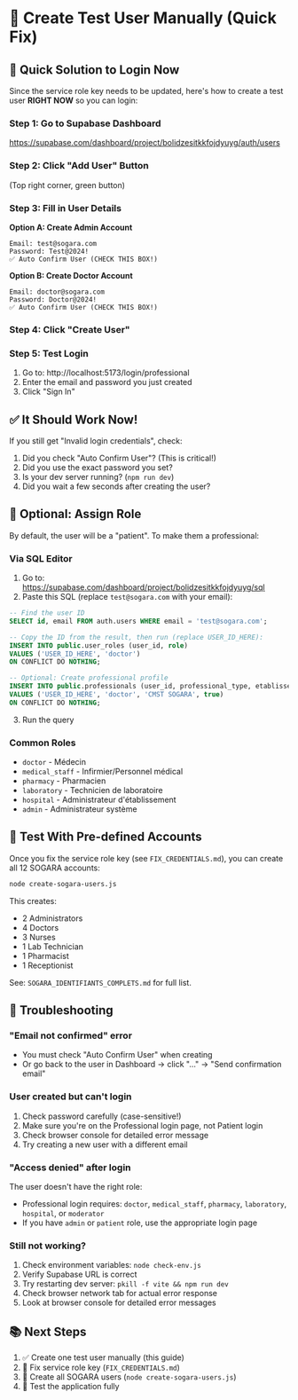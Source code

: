 # 👤 Create Test User Manually (Quick Fix)

## 🎯 Quick Solution to Login Now

Since the service role key needs to be updated, here's how to create a test user **RIGHT NOW** so you can login:

### Step 1: Go to Supabase Dashboard

https://supabase.com/dashboard/project/bolidzesitkkfojdyuyg/auth/users

### Step 2: Click "Add User" Button

(Top right corner, green button)

### Step 3: Fill in User Details

**Option A: Create Admin Account**
```
Email: test@sogara.com
Password: Test@2024!
✅ Auto Confirm User (CHECK THIS BOX!)
```

**Option B: Create Doctor Account**
```
Email: doctor@sogara.com
Password: Doctor@2024!
✅ Auto Confirm User (CHECK THIS BOX!)
```

### Step 4: Click "Create User"

### Step 5: Test Login

1. Go to: http://localhost:5173/login/professional
2. Enter the email and password you just created
3. Click "Sign In"

## ✅ It Should Work Now!

If you still get "Invalid login credentials", check:

1. Did you check "Auto Confirm User"? (This is critical!)
2. Did you use the exact password you set?
3. Is your dev server running? (`npm run dev`)
4. Did you wait a few seconds after creating the user?

## 🔧 Optional: Assign Role

By default, the user will be a "patient". To make them a professional:

### Via SQL Editor

1. Go to: https://supabase.com/dashboard/project/bolidzesitkkfojdyuyg/sql
2. Paste this SQL (replace `test@sogara.com` with your email):

```sql
-- Find the user ID
SELECT id, email FROM auth.users WHERE email = 'test@sogara.com';

-- Copy the ID from the result, then run (replace USER_ID_HERE):
INSERT INTO public.user_roles (user_id, role)
VALUES ('USER_ID_HERE', 'doctor')
ON CONFLICT DO NOTHING;

-- Optional: Create professional profile
INSERT INTO public.professionals (user_id, professional_type, etablissement, is_verified)
VALUES ('USER_ID_HERE', 'doctor', 'CMST SOGARA', true)
ON CONFLICT DO NOTHING;
```

3. Run the query

### Common Roles

- `doctor` - Médecin
- `medical_staff` - Infirmier/Personnel médical
- `pharmacy` - Pharmacien
- `laboratory` - Technicien de laboratoire
- `hospital` - Administrateur d'établissement
- `admin` - Administrateur système

## 🎯 Test With Pre-defined Accounts

Once you fix the service role key (see `FIX_CREDENTIALS.md`), you can create all 12 SOGARA accounts:

```bash
node create-sogara-users.js
```

This creates:
- 2 Administrators
- 4 Doctors
- 3 Nurses
- 1 Lab Technician
- 1 Pharmacist
- 1 Receptionist

See: `SOGARA_IDENTIFIANTS_COMPLETS.md` for full list.

## 🐛 Troubleshooting

### "Email not confirmed" error

- You must check "Auto Confirm User" when creating
- Or go back to the user in Dashboard → click "..." → "Send confirmation email"

### User created but can't login

1. Check password carefully (case-sensitive!)
2. Make sure you're on the Professional login page, not Patient login
3. Check browser console for detailed error message
4. Try creating a new user with a different email

### "Access denied" after login

The user doesn't have the right role:
- Professional login requires: `doctor`, `medical_staff`, `pharmacy`, `laboratory`, `hospital`, or `moderator`
- If you have `admin` or `patient` role, use the appropriate login page

### Still not working?

1. Check environment variables: `node check-env.js`
2. Verify Supabase URL is correct
3. Try restarting dev server: `pkill -f vite && npm run dev`
4. Check browser network tab for actual error response
5. Look at browser console for detailed error messages

## 📚 Next Steps

1. ✅ Create one test user manually (this guide)
2. 🔧 Fix service role key (`FIX_CREDENTIALS.md`)
3. 🚀 Create all SOGARA users (`node create-sogara-users.js`)
4. 🧪 Test the application fully

